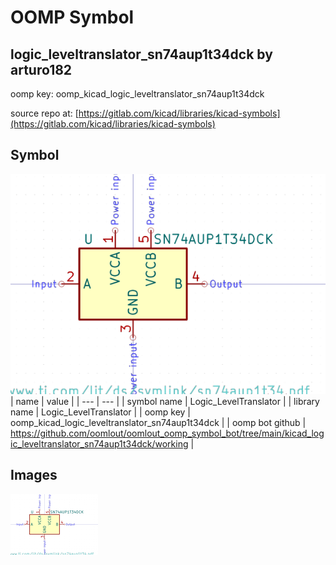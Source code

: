 # OOMP Symbol  
## logic_leveltranslator_sn74aup1t34dck  by arturo182  
  
oomp key: oomp_kicad_logic_leveltranslator_sn74aup1t34dck  
  
source repo at: [https://gitlab.com/kicad/libraries/kicad-symbols](https://gitlab.com/kicad/libraries/kicad-symbols)  
## Symbol  
  
[![working.png](working_600.png)](working.png)  
| name | value | 
| --- | --- | 
| symbol name | Logic_LevelTranslator | 
| library name | Logic_LevelTranslator | 
| oomp key | oomp_kicad_logic_leveltranslator_sn74aup1t34dck | 
| oomp bot github | https://github.com/oomlout/oomlout_oomp_symbol_bot/tree/main/kicad_logic_leveltranslator_sn74aup1t34dck/working | 
## Images  
  
[![working.png](working_140.png)](working.png)  

